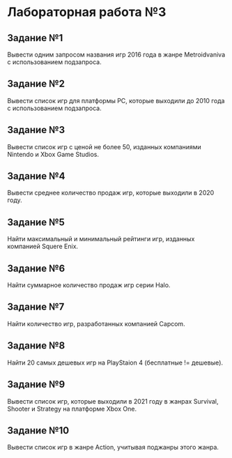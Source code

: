 # Лабораторная работа №3

## Задание №1

Вывести одним запросом названия игр 2016 года в жанре Metroidvaniva с использованием подзапроса.

## Задание №2

Вывести список игр для платформы PC, которые выходили до 2010 года с использованием подзапроса.

## Задание №3

Вывести список игр с ценой не более 50, изданных компаниями Nintendo и Xbox Game Studios.

## Задание №4

Вывести среднее количество продаж игр, которые выходили в 2020 году.

## Задание №5

Найти максимальный и минимальный рейтинги игр, изданных компанией Squere Enix.

## Задание №6

Найти суммарное количество продаж игр серии Halo.

## Задание №7

Найти количество игр, разработанных компанией Capcom.

## Задание №8

Найти 20 самых дешевых игр на PlayStaion 4 (бесплатные != дешевые).

## Задание №9

Вывести список игр, которые выходили в 2021 году в жанрах Survival, Shooter и Strategy на платформе Xbox One.

## Задание №10

Вывести список игр в жанре Action, учитывая поджанры этого жанра.

